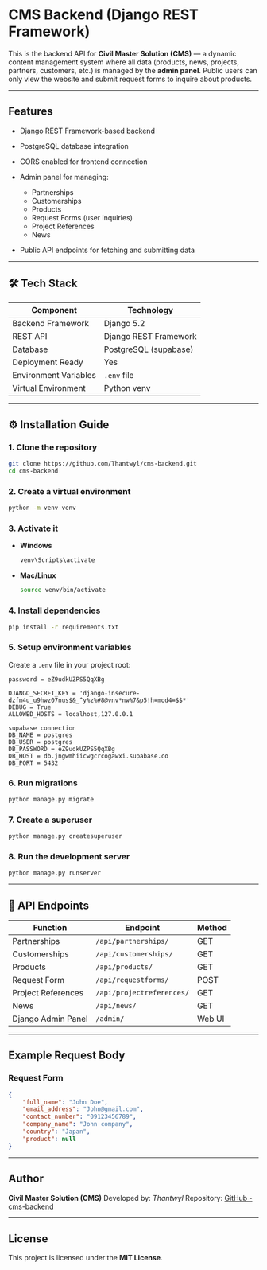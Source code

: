 # CMS Backend (Django REST Framework)

This is the backend API for **Civil Master Solution (CMS)** — a dynamic content management system where all data (products, news, projects, partners, customers, etc.) is managed by the **admin panel**.
Public users can only view the website and submit request forms to inquire about products.

---

## Features

* Django REST Framework-based backend
* PostgreSQL database integration
* CORS enabled for frontend connection
* Admin panel for managing:

  * Partnerships
  * Customerships
  * Products
  * Request Forms (user inquiries)
  * Project References
  * News
* Public API endpoints for fetching and submitting data

---

## 🛠️ Tech Stack

| Component             | Technology            |
| --------------------- | --------------------- |
| Backend Framework     | Django 5.2            |
| REST API              | Django REST Framework |
| Database              | PostgreSQL (supabase) |
| Deployment Ready      | Yes                   |
| Environment Variables | `.env` file           |
| Virtual Environment   | Python venv           |

---

## ⚙️ Installation Guide

### 1. Clone the repository

```bash
git clone https://github.com/Thantwyl/cms-backend.git
cd cms-backend
```

### 2. Create a virtual environment

```bash
python -m venv venv
```

### 3. Activate it

* **Windows**

  ```bash
  venv\Scripts\activate
  ```
* **Mac/Linux**

  ```bash
  source venv/bin/activate
  ```

### 4. Install dependencies

```bash
pip install -r requirements.txt
```

### 5. Setup environment variables

Create a `.env` file in your project root:

```
password = eZ9udkUZPS5QqXBg

DJANGO_SECRET_KEY = 'django-insecure-dzfm4u_u9hwz07nus$&_^y%z%#8@vnv*nw%7&p5!h=mod4=$$*'
DEBUG = True
ALLOWED_HOSTS = localhost,127.0.0.1

supabase connection
DB_NAME = postgres
DB_USER = postgres
DB_PASSWORD = eZ9udkUZPS5QqXBg
DB_HOST = db.jngwmhiicwgcrcogawxi.supabase.co
DB_PORT = 5432
```

### 6. Run migrations

```bash
python manage.py migrate
```

### 7. Create a superuser

```bash
python manage.py createsuperuser
```

### 8. Run the development server

```bash
python manage.py runserver
```

---

## 🔑 API Endpoints

| Function            | Endpoint                    | Method |
| ------------------- | --------------------------- | ------ |
| Partnerships        | `/api/partnerships/`        | GET    |
| Customerships       | `/api/customerships/`       | GET    |
| Products            | `/api/products/`            | GET    |
| Request Form        | `/api/requestforms/`        | POST   |
| Project References  | `/api/projectreferences/`   | GET    |
| News                | `/api/news/`                | GET    |
| Django Admin Panel  | `/admin/`                   | Web UI |

---

## Example Request Body

### Request Form

```json
{
    "full_name": "John Doe",
    "email_address": "John@gmail.com",
    "contact_number": "09123456789",
    "company_name": "John company",
    "country": "Japan",
    "product": null
}
```

---


##  Author

**Civil Master Solution (CMS)**
Developed by: *Thantwyl*
Repository: [GitHub - cms-backend](https://github.com/Thantwyl/cms-backend)

---

## License

This project is licensed under the **MIT License**.
